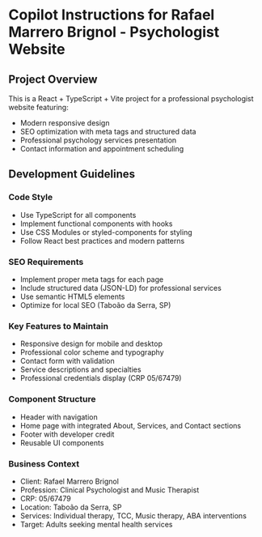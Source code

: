 <!-- Use this file to provide workspace-specific custom instructions to Copilot. For more details, visit https://code.visualstudio.com/docs/copilot/copilot-customization#_use-a-githubcopilotinstructionsmd-file -->

# Copilot Instructions for Rafael Marrero Brignol - Psychologist Website

## Project Overview
This is a React + TypeScript + Vite project for a professional psychologist website featuring:
- Modern responsive design
- SEO optimization with meta tags and structured data
- Professional psychology services presentation
- Contact information and appointment scheduling

## Development Guidelines

### Code Style
- Use TypeScript for all components
- Implement functional components with hooks
- Use CSS Modules or styled-components for styling
- Follow React best practices and modern patterns

### SEO Requirements
- Implement proper meta tags for each page
- Include structured data (JSON-LD) for professional services
- Use semantic HTML5 elements
- Optimize for local SEO (Taboão da Serra, SP)

### Key Features to Maintain
- Responsive design for mobile and desktop
- Professional color scheme and typography
- Contact form with validation
- Service descriptions and specialties
- Professional credentials display (CRP 05/67479)

### Component Structure
- Header with navigation
- Home page with integrated About, Services, and Contact sections
- Footer with developer credit
- Reusable UI components

### Business Context
- Client: Rafael Marrero Brignol
- Profession: Clinical Psychologist and Music Therapist
- CRP: 05/67479
- Location: Taboão da Serra, SP
- Services: Individual therapy, TCC, Music therapy, ABA interventions
- Target: Adults seeking mental health services
